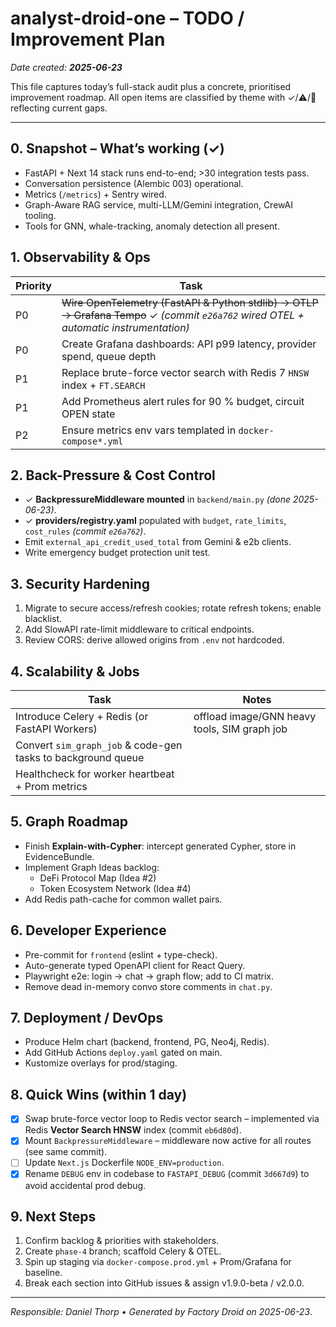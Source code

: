 # analyst-droid-one – TODO / Improvement Plan
_Date created: **2025-06-23**_

This file captures today’s full-stack audit plus a concrete, prioritised improvement roadmap. All open items are classified by theme with ✓/⚠️/🚫 reflecting current gaps.

---

## 0. Snapshot – What’s working (✓)
* FastAPI + Next 14 stack runs end-to-end; >30 integration tests pass.
* Conversation persistence (Alembic 003) operational.
* Metrics (`/metrics`) + Sentry wired.
* Graph-Aware RAG service, multi-LLM/Gemini integration, CrewAI tooling.
* Tools for GNN, whale-tracking, anomaly detection all present.

## 1. Observability & Ops
| Priority | Task |
|----------|------|
| P0 | ~~Wire OpenTelemetry (FastAPI & Python stdlib) → OTLP → Grafana Tempo~~ ✓ *(commit `e26a762` wired OTEL + automatic instrumentation)* |
| P0 | Create Grafana dashboards: API p99 latency, provider spend, queue depth |
| P1 | Replace brute-force vector search with Redis 7 `HNSW` index + `FT.SEARCH` |
| P1 | Add Prometheus alert rules for 90 % budget, circuit OPEN state |
| P2 | Ensure metrics env vars templated in `docker-compose*.yml` |

## 2. Back-Pressure & Cost Control
* ✓ **BackpressureMiddleware mounted** in `backend/main.py` *(done 2025-06-23)*.
* ✓ **providers/registry.yaml** populated with `budget`, `rate_limits`, `cost_rules` *(commit `e26a762`)*.
* Emit `external_api_credit_used_total` from Gemini & e2b clients.
* Write emergency budget protection unit test.

## 3. Security Hardening
1. Migrate to secure access/refresh cookies; rotate refresh tokens; enable blacklist.
2. Add SlowAPI rate-limit middleware to critical endpoints.
3. Review CORS: derive allowed origins from `.env` not hardcoded.

## 4. Scalability & Jobs
| Task | Notes |
|------|-------|
| Introduce Celery + Redis (or FastAPI Workers) | offload image/GNN heavy tools, SIM graph job |
| Convert `sim_graph_job` & code-gen tasks to background queue |
| Healthcheck for worker heartbeat + Prom metrics |

## 5. Graph Roadmap
* Finish **Explain-with-Cypher**: intercept generated Cypher, store in EvidenceBundle.
* Implement Graph Ideas backlog:
  * DeFi Protocol Map (Idea #2)
  * Token Ecosystem Network (Idea #4)
* Add Redis path-cache for common wallet pairs.

## 6. Developer Experience
* Pre-commit for `frontend` (eslint + type-check).
* Auto-generate typed OpenAPI client for React Query.
* Playwright e2e: login → chat → graph flow; add to CI matrix.
* Remove dead in-memory convo store comments in `chat.py`.

## 7. Deployment / DevOps
* Produce Helm chart (backend, frontend, PG, Neo4j, Redis).
* Add GitHub Actions `deploy.yaml` gated on main.
* Kustomize overlays for prod/staging.

## 8. Quick Wins (within 1 day)
- [x] Swap brute-force vector loop to Redis vector search – implemented via Redis **Vector Search HNSW** index (commit `eb6d80d`).
- [x] Mount `BackpressureMiddleware` – middleware now active for all routes (see same commit).
- [ ] Update `Next.js` Dockerfile `NODE_ENV=production`.
- [x] Rename `DEBUG` env in codebase to `FASTAPI_DEBUG` (commit `3d667d9`) to avoid accidental prod debug.

## 9. Next Steps
1. Confirm backlog & priorities with stakeholders.
2. Create `phase-4` branch; scaffold Celery & OTEL.
3. Spin up staging via `docker-compose.prod.yml` + Prom/Grafana for baseline.
4. Break each section into GitHub issues & assign v1.9.0-beta / v2.0.0.

---
_Responsible: Daniel Thorp • Generated by Factory Droid on 2025-06-23_.
